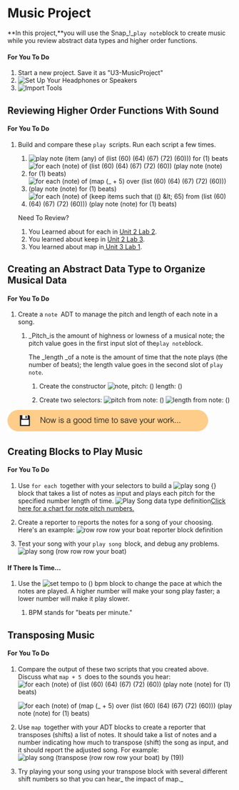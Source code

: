 # Music Project

**In this project,**you will use the Snap_!_`play note`block to create music while you review abstract data types and higher order functions.

#### For You To Do

1. Start a new project. Save it as "U3-MusicProject"
2. ![](https://bjc.edc.org/bjc-r/img/icons/headphones.png "Set Up Your Headphones or Speakers")
3. ![](https://bjc.edc.org/bjc-r/img/icons/import-tools.png "Import Tools")



## Reviewing Higher Order Functions With Sound

#### For You To Do

1. Build and compare these `play `scripts. Run each script a few times.

   1. ![](https://bjc.edc.org/bjc-r/img/3-lists/compare-play-note-1.png "play note \(item \(any\) of \(list \(60\) \(64\) \(67\) \(72\) \(60\)\)\) for \(1\) beats")
   2. ![](https://bjc.edc.org/bjc-r/img/3-lists/compare-play-note-2.png "for each \(note\) of \(list \(60\) \(64\) \(67\) \(72\) \(60\)\) \(play note \(note\) for \(1\) beats\)")
   3. ![](https://bjc.edc.org/bjc-r/img/3-lists/compare-play-note-3.png "for each \(note\) of \(map \(\_ + 5\) over \(list \(60\) \(64\) \(67\) \(72\) \(60\)\)\) \(play note \(note\) for \(1\) beats\)")
   4. ![](https://bjc.edc.org/bjc-r/img/3-lists/compare-play-note-4.png "for each \(note\) of \(keep items such that \(\(\) &amp;lt; 65\) from \(list \(60\) \(64\) \(67\) \(72\) \(60\)\)\) \(play note \(note\) for \(1\) beats\)")

   Need To Review?
   1. You Learned about for each in [Unit 2 Lab 2](https://bjc.edc.org/bjc-r/cur/programming/2-complexity/2-data-structures-art/1-the-for-each-block.html?topic=nyc_bjc%2F2-conditionals-abstraction.topic&course=bjc4nyc.html&novideo&noassignment).
   2. You learned about keep in [Unit 2 Lab 3](https://bjc.edc.org/bjc-r/cur/programming/2-complexity/3-predicates/2-keeping-list-items.html?topic=nyc_bjc%2F2-conditionals-abstraction.topic&course=bjc4nyc.html&novideo&noassignment).
   3. You learned about map in[ Unit 3 Lab 1](https://bjc.edc.org/bjc-r/cur/programming/3-lists/1-introduction-to-lists/4-mapping-over-list.html?topic=nyc_bjc%2F3-lists.topic&course=bjc4nyc.html&novideo&noassignment).

## Creating an Abstract Data Type to Organize Musical Data

#### For You To Do

1. Create a `note `ADT to manage the pitch and length of each note in a song.

   1. _Pitch_is the amount of highness or lowness of a musical note; the pitch value goes in the first input slot of the`play note`block.

      The _length _of a note is the amount of time that the note plays \(the number of beats\); the length value goes in the second slot of `play note`.

      1. Create the constructor ![](https://bjc.edc.org/bjc-r/img/3-lists/note-constructor.png "note, pitch: \(\) length: \(\)")

      2. Create two selectors: ![](https://bjc.edc.org/bjc-r/img/3-lists/note-selector-pitch.png "pitch from note: \(\)") ![](https://bjc.edc.org/bjc-r/img/3-lists/note-selector-length.png "length from note: \(\)")

![](/assets/save.png)

## Creating Blocks to Play Music

#### For You To Do

1. Use `for each `together with your selectors to build a ![](https://bjc.edc.org/bjc-r/img/3-lists/play-song-block.png "play song {}") block that takes a list of notes as input and plays each pitch for the specified number length of time. ![](https://bjc.edc.org/bjc-r/img/3-lists/play-song-data-type.png "Play Song data type definition")[Click here for a chart for note pitch numbers.](https://bjc.edc.org/bjc-r/cur/programming/3-lists/optional-projects/3-music-project.html?topic=nyc_bjc%2F3-lists.topic&course=bjc4nyc.html&novideo&noassignment#hint-target)

2. Create a reporter to reports the notes for a song of your choosing. Here's an example: ![](https://bjc.edc.org/bjc-r/img/3-lists/row-row-row-reporter.png "row row row your boat reporter block definition")

3. Test your song with your `play song `block, and debug any problems. ![](https://bjc.edc.org/bjc-r/img/3-lists/play-song-row-row-row.png "play song \(row row row your boat\)")

#### If There Is Time...

1. Use the ![](https://bjc.edc.org/bjc-r/img/3-lists/set-tempo-to-empty.png "set tempo to \(\) bpm") block to change the pace at which the notes are played. A higher number will make your song play faster; a lower number will make it play slower.

   1. BPM stands for "beats per minute."

## Transposing Music

#### For You To Do

1. Compare the output of these two scripts that you created above. Discuss what `map + 5 `does to the sounds you hear: ![](https://bjc.edc.org/bjc-r/img/3-lists/compare-play-note-2.png "for each \(note\) of \(list \(60\) \(64\) \(67\) \(72\) \(60\)\) \(play note \(note\) for \(1\) beats\)")

   ![](https://bjc.edc.org/bjc-r/img/3-lists/compare-play-note-3.png "for each \(note\) of \(map \(\_ + 5\) over \(list \(60\) \(64\) \(67\) \(72\) \(60\)\)\) \(play note \(note\) for \(1\) beats\)")

2. Use `map `together with your ADT blocks to create a reporter that transposes \(shifts\) a list of notes. It should take a list of notes and a number indicating how much to transpose \(shift\) the song as input, and it should report the adjusted song. For example: ![](https://bjc.edc.org/bjc-r/img/3-lists/play-song-transpose-row-row-row-by-19.png "play song \(transpose \(row row row your boat\) by \(19\)\)") 

3. Try playing your song using your transpose block with several different shift numbers so that you can hear_ the impact of map._

  




